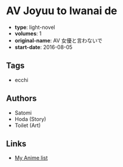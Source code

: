 # AV Joyuu to Iwanai de

-   **type**: light-novel
-   **volumes**: 1
-   **original-name**: AV 女優と言わないで
-   **start-date**: 2016-08-05

## Tags

-   ecchi

## Authors

-   Satomi
-   Hoda (Story)
-   Toilet (Art)

## Links

-   [My Anime list](https://myanimelist.net/manga/108737/AV_Joyuu_to_Iwanai_de)
